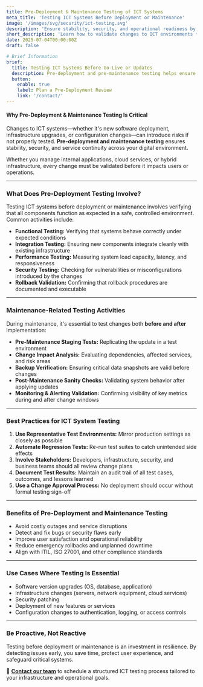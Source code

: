 ```yaml
---
title: Pre-Deployment & Maintenance Testing of ICT Systems
meta_title: 'Testing ICT Systems Before Deployment or Maintenance'
image: '/images/svg/security/ict-testing.svg'
description: 'Ensure stability, security, and operational readiness by testing ICT systems before deployment or scheduled maintenance.'
short_description: 'Learn how to validate changes to ICT environments through structured pre-deployment and maintenance testing procedures.'
date: 2025-07-04T00:00:00Z
draft: false

# Brief Information
brief:
  title: Testing ICT Systems Before Go-Live or Updates
  description: Pre-deployment and pre-maintenance testing helps ensure that ICT changes won't disrupt operations, introduce vulnerabilities, or compromise user experience. Minimize risk by validating before release.
  button:
    enable: true
    label: Plan a Pre-Deployment Review
    link: '/contact/'
---
```


#### Why Pre-Deployment & Maintenance Testing Is Critical

Changes to ICT systems—whether it's new software deployment, infrastructure upgrades, or configuration changes—can introduce risks if not properly tested. **Pre-deployment and maintenance testing** ensures stability, security, and service continuity across your digital environment.

Whether you manage internal applications, cloud services, or hybrid infrastructure, every change must be validated before it impacts users or operations.

---

### What Does Pre-Deployment Testing Involve?

Testing ICT systems before deployment or maintenance involves verifying that all components function as expected in a safe, controlled environment. Common activities include:

- **Functional Testing:** Verifying that systems behave correctly under expected conditions
- **Integration Testing:** Ensuring new components integrate cleanly with existing infrastructure
- **Performance Testing:** Measuring system load capacity, latency, and responsiveness
- **Security Testing:** Checking for vulnerabilities or misconfigurations introduced by the changes
- **Rollback Validation:** Confirming that rollback procedures are documented and executable

---

### Maintenance-Related Testing Activities

During maintenance, it's essential to test changes both **before and after** implementation:

- **Pre-Maintenance Staging Tests:** Replicating the update in a test environment
- **Change Impact Analysis:** Evaluating dependencies, affected services, and risk areas
- **Backup Verification:** Ensuring critical data snapshots are valid before changes
- **Post-Maintenance Sanity Checks:** Validating system behavior after applying updates
- **Monitoring & Alerting Validation:** Confirming visibility of key metrics during and after change windows

---

### Best Practices for ICT System Testing

1. **Use Representative Test Environments:** Mirror production settings as closely as possible
2. **Automate Regression Tests:** Re-run test suites to catch unintended side effects
3. **Involve Stakeholders:** Developers, infrastructure, security, and business teams should all review change plans
4. **Document Test Results:** Maintain an audit trail of all test cases, outcomes, and lessons learned
5. **Use a Change Approval Process:** No deployment should occur without formal testing sign-off

---

### Benefits of Pre-Deployment and Maintenance Testing

- Avoid costly outages and service disruptions
- Detect and fix bugs or security flaws early
- Improve user satisfaction and operational reliability
- Reduce emergency rollbacks and unplanned downtime
- Align with ITIL, ISO 27001, and other compliance standards

---

### Use Cases Where Testing Is Essential

- Software version upgrades (OS, database, application)
- Infrastructure changes (servers, network equipment, cloud services)
- Security patching
- Deployment of new features or services
- Configuration changes to authentication, logging, or access controls

---

### Be Proactive, Not Reactive

Testing before deployment or maintenance is an investment in resilience. By detecting issues early, you save time, protect user experience, and safeguard critical systems.

📩 **[Contact our team](/contact/)** to schedule a structured ICT testing process tailored to your infrastructure and operational goals.
